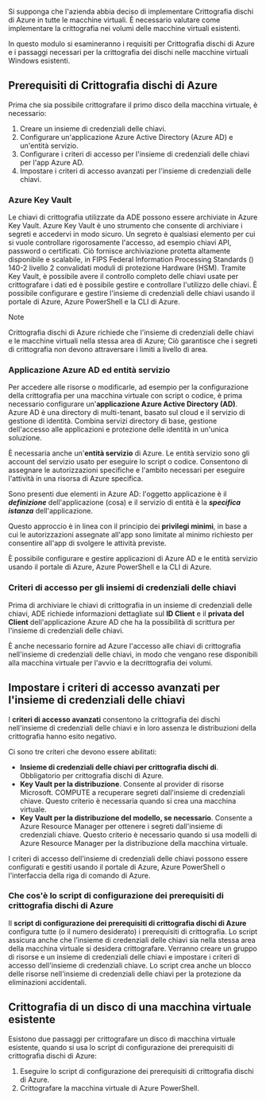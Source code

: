 Si supponga che l'azienda abbia deciso di implementare Crittografia dischi di Azure in tutte le macchine virtuali. È necessario valutare come implementare la crittografia nei volumi delle macchine virtuali esistenti.

In questo modulo si esamineranno i requisiti per Crittografia dischi di Azure e i passaggi necessari per la crittografia dei dischi nelle macchine virtuali Windows esistenti.

## <a name="azure-disk-encryption-prerequisites"></a>Prerequisiti di Crittografia dischi di Azure

Prima che sia possibile crittografare il primo disco della macchina virtuale, è necessario:

1. Creare un insieme di credenziali delle chiavi.
1. Configurare un'applicazione Azure Active Directory (Azure AD) e un'entità servizio.
1. Configurare i criteri di accesso per l'insieme di credenziali delle chiavi per l'app Azure AD.
1. Impostare i criteri di accesso avanzati per l'insieme di credenziali delle chiavi.

### <a name="azure-key-vault"></a>Azure Key Vault

Le chiavi di crittografia utilizzate da ADE possono essere archiviate in Azure Key Vault. Azure Key Vault è uno strumento che consente di archiviare i segreti e accedervi in modo sicuro. Un segreto è qualsiasi elemento per cui si vuole controllare rigorosamente l'accesso, ad esempio chiavi API, password o certificati. Ciò fornisce archiviazione protetta altamente disponibile e scalabile, in FIPS Federal Information Processing Standards () 140-2 livello 2 convalidati moduli di protezione Hardware (HSM). Tramite Key Vault, è possibile avere il controllo completo delle chiavi usate per crittografare i dati ed è possibile gestire e controllare l'utilizzo delle chiavi. È possibile configurare e gestire l'insieme di credenziali delle chiavi usando il portale di Azure, Azure PowerShell e la CLI di Azure.

>[!NOTE]
> Crittografia dischi di Azure richiede che l'insieme di credenziali delle chiavi e le macchine virtuali nella stessa area di Azure; Ciò garantisce che i segreti di crittografia non devono attraversare i limiti a livello di area.

### <a name="azure-ad-application-and-service-principal"></a>Applicazione Azure AD ed entità servizio

Per accedere alle risorse o modificarle, ad esempio per la configurazione della crittografia per una macchina virtuale con script o codice, è prima necessario configurare un'**applicazione Azure Active Directory (AD)**. Azure AD è una directory di multi-tenant, basato sul cloud e il servizio di gestione di identità. Combina servizi directory di base, gestione dell'accesso alle applicazioni e protezione delle identità in un'unica soluzione.

È necessaria anche un'**entità servizio** di Azure. Le entità servizio sono gli account del servizio usato per eseguire lo script o codice. Consentono di assegnare le autorizzazioni specifiche e l'ambito necessari per eseguire l'attività in una risorsa di Azure specifica.

Sono presenti due elementi in Azure AD: l'oggetto applicazione è il **_definizione_** dell'applicazione (cosa) e il servizio di entità è la **_specifica istanza_**  dell'applicazione.

Questo approccio è in linea con il principio dei **privilegi minimi**, in base a cui le autorizzazioni assegnate all'app sono limitate al minimo richiesto per consentire all'app di svolgere le attività previste.

È possibile configurare e gestire applicazioni di Azure AD e le entità servizio usando il portale di Azure, Azure PowerShell e la CLI di Azure.

### <a name="key-vault-access-policies"></a>Criteri di accesso per gli insiemi di credenziali delle chiavi

Prima di archiviare le chiavi di crittografia in un insieme di credenziali delle chiavi, ADE richiede informazioni dettagliate sul **ID Client** e il **privata del Client** dell'applicazione Azure AD che ha la possibilità di scrittura per l'insieme di credenziali delle chiavi.

È anche necessario fornire ad Azure l'accesso alle chiavi di crittografia nell'insieme di credenziali delle chiavi, in modo che vengano rese disponibili alla macchina virtuale per l'avvio e la decrittografia dei volumi.

## <a name="set-key-vault-advanced-access-policies"></a>Impostare i criteri di accesso avanzati per l'insieme di credenziali delle chiavi

I **criteri di accesso avanzati** consentono la crittografia dei dischi nell'insieme di credenziali delle chiavi e in loro assenza le distribuzioni della crittografia hanno esito negativo. 

Ci sono tre criteri che devono essere abilitati:

- **Insieme di credenziali delle chiavi per crittografia dischi di**. Obbligatorio per crittografia dischi di Azure.
- **Key Vault per la distribuzione**. Consente al provider di risorse Microsoft. COMPUTE a recuperare segreti dall'insieme di credenziali chiave. Questo criterio è necessaria quando si crea una macchina virtuale.
- **Key Vault per la distribuzione del modello, se necessario**. Consente a Azure Resource Manager per ottenere i segreti dall'insieme di credenziali chiave. Questo criterio è necessario quando si usa modelli di Azure Resource Manager per la distribuzione della macchina virtuale.

I criteri di accesso dell'insieme di credenziali delle chiavi possono essere configurati e gestiti usando il portale di Azure, Azure PowerShell o l'interfaccia della riga di comando di Azure.

### <a name="what-is-the-azure-disk-encryption-prerequisites-configuration-script"></a>Che cos'è lo script di configurazione dei prerequisiti di crittografia dischi di Azure

Il **script di configurazione dei prerequisiti di crittografia dischi di Azure** configura tutte (o il numero desiderato) i prerequisiti di crittografia. Lo script assicura anche che l'insieme di credenziali delle chiavi sia nella stessa area della macchina virtuale si desidera crittografare. Verranno creare un gruppo di risorse e un insieme di credenziali delle chiavi e impostare i criteri di accesso dell'insieme di credenziali chiave. Lo script crea anche un blocco delle risorse nell'insieme di credenziali delle chiavi per la protezione da eliminazioni accidentali.

## <a name="encrypting-an-existing-vm-disk"></a>Crittografia di un disco di una macchina virtuale esistente

Esistono due passaggi per crittografare un disco di macchina virtuale esistente, quando si usa lo script di configurazione dei prerequisiti di crittografia dischi di Azure:

1. Eseguire lo script di configurazione dei prerequisiti di crittografia dischi di Azure.
1. Crittografare la macchina virtuale di Azure PowerShell.
